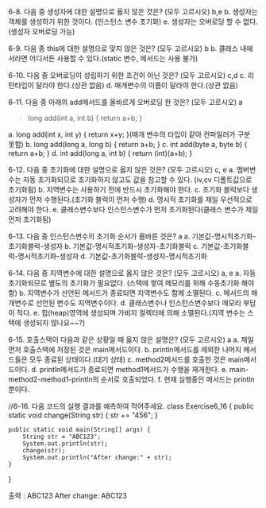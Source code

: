 6-8. 다음 중 생성자에 대한 설명으로 옳지 않은 것은? (모두 고르시오)     b,e
b. 생성자는 객체를 생성하기 위한 것이다. (인스턴스 변수 초기화)
e. 생성자는 오버로딩 할 수 없다. (생성자 오버로딩 가능)

6-9. 다음 중 this에 대한 설명으로 맞지 않은 것은? (모두 고르시오)      b
b. 클래스 내에서라면 어디서든 사용할 수 있다.(static 변수, 메서드는 사용 불가)

6-10. 다음 중 오버로딩이 성립하기 위한 조건이 아닌 것은? (모두 고르시오)     c,d
c. 리턴타입이 달라야 한다.(상관 없음)
d. 매개변수의 이름이 달라야 한다.(상관 없음)

6-11. 다음 중 아래의 add메서드를 올바르게 오버로딩 한 것은? (모두 고르시오)    a
> long add(int a, int b) { return a+b; }

a. long add(int x, int y) { return x+y; }(매개 변수의 타입이 같아 컨파일러가 구분 못함)
b. long add(long a, long b) { return a+b; }
c. int add(byte a, byte b) { return a+b; }
d. int add(long a, int b) { return (int)(a+b); }

6-12. 다음 중 초기화에 대한 설명으로 옳지 않은 것은? (모두 고르시오) c, e
a. 멤버변수는 자동 초기화되므로 초기화하지 않고도 값을 참고할 수 있다. (iv,cv 디폴트값으로 초기화됨)
b. 지역변수는 사용하기 전에 반드시 초기화해야 한다.
c. 초기화 블럭보다 생성자가 먼저 수행된다.(초기화 블럭이 먼저 수행)
d. 명시적 초기화를 제일 우선적으로 고려해야 한다.
e. 클래스변수보다 인스턴스변수가 먼저 초기화된다(클래스 변수가 제일 먼저 초기화됨)

6-13. 다음 중 인스턴스변수의 초기화 순서가 올바른 것은? a
a. 기본값-명시적초기화-초기화블럭-생성자
b. 기본값-명시적초기화-생성자-초기화블럭
c. 기본값-초기화블럭-명시적초기화-생성자
d. 기본값-초기화블럭-생성자-명시적초기화

6-14. 다음 중 지역변수에 대한 설명으로 옳지 않은 것은? (모두 고르시오) a, e
a. 자동 초기화되므로 별도의 초기화가 필요없다. (스택에 쌓여 메모리를 위해 수동초기화 해야함)
b. 지역변수가 선언된 메서드가 종료되면 지역변수도 함께 소멸된다.
c. 메서드의 매개변수로 선언된 변수도 지역변수이다.
d. 클래스변수나 인스턴스변수보다 메모리 부담이 적다.
e. 힙(heap)영역에 생성되며 가비지 컬렉터에 의해 소멸된다.(지역 변수는 스택에 생성되지 않나요~~?)

6-15. 호출스택이 다음과 같은 상황일 때 옳지 않은 설명은? (모두 고르시오)   a
a. 제일 먼저 호출스택에 저장된 것은 main메서드이다.
b. println메서드를 제외한 나머지 메서드들은 모두 종료된 상태이다.(대기 상태)
c. method2메서드를 호출한 것은 main메서드이다.
d. println메서드가 종료되면 method1메서드가 수행을 재개한다.
e. main-method2-method1-println의 순서로 호출되었다.
f. 현재 실행중인 메서드는 println뿐이다.

//6-16. 다음 코드의 실행 결과를 예측하여 적어주세요.
class Exercise6_16 {
public static void change(String str) {
str += "456";
}

    public static void main(String[] args) {
        String str = "ABC123";
        System.out.println(str);
        change(str);
        System.out.println("After change:" + str);
    }
}

출력 : ABC123
After change: ABC123